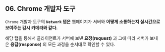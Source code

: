 ## 06. Chrome 개발자 도구

`Chrome` 개발자 도구의 **`Network` 탭은** 웹페이지가 서버와 **어떻게 소통하는지 실시간으로 보여주는 감시 카메라와 같다.**

해당 탭을 통해서 클라이언트가 서버에 보낸 **요청(request)** 과 그에 따라 서버가 보내온 **응답(response)** 의 모든 과정을 순서대로 확인할 수 있다.

